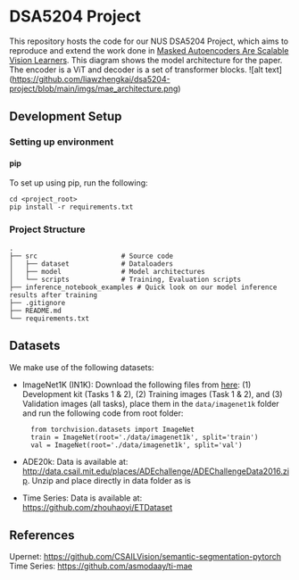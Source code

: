 # DSA5204 Project

This repository hosts the code for our NUS DSA5204 Project, which aims to reproduce and extend the work done in [Masked Autoencoders Are Scalable Vision Learners](https://arxiv.org/abs/2111.06377).
This diagram shows the model architecture for the paper. The encoder is a ViT and decoder is a set of transformer blocks.
![alt text] (https://github.com/liawzhengkai/dsa5204-project/blob/main/imgs/mae_architecture.png)

## Development Setup

### Setting up environment

#### pip

To set up using pip, run the following:

    cd <project_root>
    pip install -r requirements.txt

### Project Structure
    .
    ├── src                     # Source code
    │   ├── dataset             # Dataloaders
    │   ├── model               # Model architectures
    │   └── scripts             # Training, Evaluation scripts  
    ├── inference_notebook_examples # Quick look on our model inference results after training
    ├── .gitignore
    ├── README.md
    └── requirements.txt

## Datasets

We make use of the following datasets:
- ImageNet1K (IN1K): Download the following files from [here](https://image-net.org/challenges/LSVRC/2012/2012-downloads.php): (1) Development kit (Tasks 1 & 2), (2) Training images (Task 1 & 2), and (3) Validation images (all tasks), place them in the `data/imagenet1k` folder and run the following code from root folder:

        from torchvision.datasets import ImageNet
        train = ImageNet(root='./data/imagenet1k', split='train')
        val = ImageNet(root='./data/imagenet1k', split='val')

- ADE20k: Data is available at: http://data.csail.mit.edu/places/ADEchallenge/ADEChallengeData2016.zip. Unzip and place directly in data folder as is
- Time Series: Data is available at: https://github.com/zhouhaoyi/ETDataset

## References 

Upernet: https://github.com/CSAILVision/semantic-segmentation-pytorch
Time Series: https://github.com/asmodaay/ti-mae
